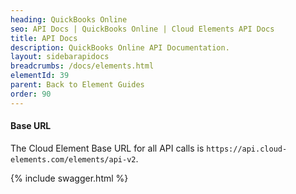 ```yaml
---
heading: QuickBooks Online
seo: API Docs | QuickBooks Online | Cloud Elements API Docs
title: API Docs
description: QuickBooks Online API Documentation.
layout: sidebarapidocs
breadcrumbs: /docs/elements.html
elementId: 39
parent: Back to Element Guides
order: 90
---
```


#### Base URL

The Cloud Element Base URL for all API calls is `https://api.cloud-elements.com/elements/api-v2`.

{% include swagger.html %}
